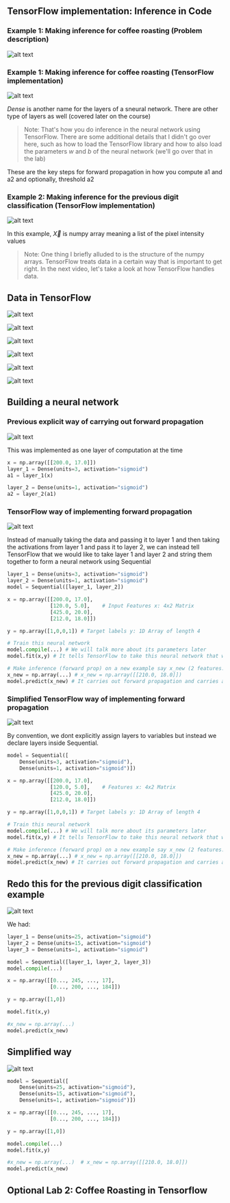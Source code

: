 ## TensorFlow implementation: Inference in Code

### Example 1: Making inference for coffee roasting (Problem description)

![alt text](./images_for_05/image1.png)

### Example 1: Making inference for coffee roasting (TensorFlow implementation)

![alt text](./images_for_05/image2.png)

*Dense* is another name for the layers of a sneural network. There are other type of layers as well (covered later on the course)

> Note: That's how you do inference in the neural network using TensorFlow. There are some additional details that I didn't go over here, such as how to load the TensorFlow library and how to also load the parameters *w* and *b* of the neural network (we'll go over that in the lab)

These are the key steps for forward propagation in how you compute a1 and a2 and optionally, threshold a2

### Example 2: Making inference for the previous digit classification (TensorFlow implementation)

![alt text](./images_for_05/image3.png)

In this example, $\vec{X}$ is numpy array meaning a list of the pixel intensity values

> Note: One thing I briefly alluded to is the structure of the numpy arrays. TensorFlow treats data in a certain way that is important to get right. In the next video, let's take a look at how TensorFlow handles data.

## Data in TensorFlow

![alt text](./images_for_05/image4.png)

![alt text](./images_for_05/image5.png)

![alt text](./images_for_05/image6.png)

![alt text](./images_for_05/image7.png)

![alt text](./images_for_05/image8.png)

![alt text](./images_for_05/image9.png)

## Building a neural network

### Previous explicit way of carrying out forward propagation

![alt text](./images_for_05/image10.png)

This was implemented as one layer of computation at the time

```python
x = np.array([[200.0, 17.0]])
layer_1 = Dense(units=3, activation="sigmoid")
a1 = layer_1(x)

layer_2 = Dense(units=1, activation="sigmoid")
a2 = layer_2(a1)
```

### TensorFlow way of implementing forward propagation

![alt text](./images_for_05/image11.png)

Instead of manually taking the data and passing it to layer 1 and then taking the activations from layer 1 and pass it to layer 2, we can instead tell TensorFlow that we would like to take layer 1 and layer 2 and string them together to form a neural network using Sequential

```python
layer_1 = Dense(units=3, activation="sigmoid")
layer_2 = Dense(units=1, activation="sigmoid")
model = Sequential([layer_1, layer_2])

x = np.array([[200.0, 17.0],
              [120.0, 5.0],    # Input Features x: 4x2 Matrix
              [425.0, 20.0],
              [212.0, 18.0]])

y = np.array([1,0,0,1]) # Target labels y: 1D Array of length 4

# Train this neural network
model.compile(...) # We will talk more about its parameters later
model.fit(x,y) # It tells TensorFlow to take this neural network that was created by sequentially string together layers 1 and 2 and to train it on the data x and y: We will talk more about this later. 

# Make inference (forward prop) on a new example say x_new (2 features: Temperature and Duration, x1 and x2)
x_new = np.array(...) # x_new = np.array([[210.0, 18.0]])
model.predict(x_new) # It carries out forward propagation and carries an inference using this neural network compiled using Sequential. It will output the corresponding value of $\vec{a}^{[2]}$ given x_new
```

### Simplified TensorFlow way of implementing forward propagation

![alt text](./images_for_05/image12.png)

By convention, we dont explicitly assign layers to variables but instead we declare layers inside Sequential.

```python
model = Sequential([
    Dense(units=3, activation="sigmoid"),
    Dense(units=1, activation="sigmoid")])

x = np.array([[200.0, 17.0],
              [120.0, 5.0],    # Features x: 4x2 Matrix
              [425.0, 20.0],
              [212.0, 18.0]])

y = np.array([1,0,0,1]) # Target labels y: 1D Array of length 4

# Train this neural network
model.compile(...) # We will talk more about its parameters later
model.fit(x,y) # It tells TensorFlow to take this neural network that was created by sequentially string together layers 1 and 2 and to train it on the data x and y: We will talk more about this later. 

# Make inference (forward prop) on a new example say x_new (2 features: Temperature and Duration, x1 and x2)
x_new = np.array(...) # x_new = np.array([[210.0, 18.0]])
model.predict(x_new) # It carries out forward propagation and carries an inference using this neural network compiled using Sequential. It will output the corresponding value of $\vec{a}^{[2]}$ given x_new
```

## Redo this for the previous digit classification example

![alt text](./images_for_05/image13.png)

We had:

```python
layer_1 = Dense(units=25, activation="sigmoid")
layer_2 = Dense(units=15, activation="sigmoid")
layer_3 = Dense(units=1, activation="sigmoid")

model = Sequential([layer_1, layer_2, layer_3])
model.compile(...)

x = np.array([[0..., 245, ..., 17],
              [0..., 200, ..., 184]])

y = np.array([1,0])

model.fit(x,y)

#x_new = np.array(...)
model.predict(x_new)
```

## Simplified way

![alt text](./images_for_05/image14.png)

```python
model = Sequential([
    Dense(units=25, activation="sigmoid"),
    Dense(units=15, activation="sigmoid"),
    Dense(units=1, activation="sigmoid")])

x = np.array([[0..., 245, ..., 17],
              [0..., 200, ..., 184]])

y = np.array([1,0])

model.compile(...)
model.fit(x,y)

#x_new = np.array(...)  # x_new = np.array([[210.0, 18.0]])
model.predict(x_new)
```

## Optional Lab 2: Coffee Roasting in Tensorflow
